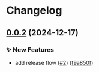 # Changelog

## [0.0.2](https://github.com/baz-scm/tracing-datadog-macros/compare/v0.0.1...v0.0.2) (2024-12-17)


### ✨ New Features

* add release flow ([#2](https://github.com/baz-scm/tracing-datadog-macros/issues/2)) ([f9a850f](https://github.com/baz-scm/tracing-datadog-macros/commit/f9a850f0cd54733f6447006c190a18026529c9bd))

